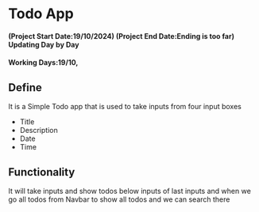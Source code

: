 # Todo App 
#### (Project Start Date:19/10/2024)  (Project End Date:Ending is too far) Updating Day by Day
#### Working Days:19/10,

## Define
It is a Simple Todo app that is used to take inputs from four input boxes 
- Title
- Description
- Date
- Time

## Functionality 
It will take inputs and show todos below inputs of last inputs 
and when we go all todos from Navbar to show all todos and we can search there 
